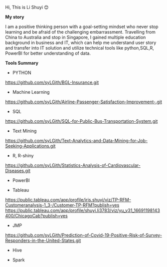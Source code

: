 Hi, This is Li Shuyi 😊

**My story** 

  I am a positive thinking person with a goal-setting mindset who never stop learning and be afraid of the challenging embarrassment. Travelling from China to Australia and stop in Singapore, I gained multiple education background in business and IT, which can help me understand user story and transfer into IT solution and utilize technical tools like python,SQL,R, PowerBI for better understanding of data.

**Tools Summary**

 - PYTHON
 
 https://github.com/syLGith/BGL-Insurance.git 
 
 - Machine Learning

https://github.com/syLGith/Airline-Passenger-Satisfaction-Improvement-.git

 - SQL

https://github.com/syLGith/SQL-for-Public-Bus-Transportation-System.git

 - Text Mining

https://github.com/syLGith/Text-Analytics-and-Data-Mining-for-Job-Seeking-Applications.git

 - R, R-shiny

https://github.com/syLGith/Statistics-Analysis-of-Cardiovascular-Diseases.git


 - PowerBI


 - Tableau
 
https://public.tableau.com/app/profile/iris.shuyi/viz/TP-RFM-Customeranalysis-1_3-/Customer-TP-RFM?publish=yes
https://public.tableau.com/app/profile/shuyi.li3783/viz/yu_v31_16691198143400/ChicagoCab?publish=yes

 - JMP

https://github.com/syLGith/Prediction-of-Covid-19-Positive-Risk-of-Survey-Responders-in-the-United-States.git

 - Hive


 - Spark



<!---
syLGith/syLGith is a ✨ special ✨ repository because its `README.md` (this file) appears on your GitHub profile.
You can click the Preview link to take a look at your changes.
--->
